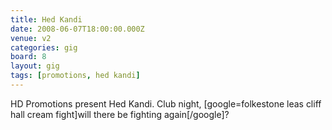 ```yaml
---
title: Hed Kandi
date: 2008-06-07T18:00:00.000Z
venue: v2
categories: gig
board: 8
layout: gig
tags: [promotions, hed kandi]
---
```

HD Promotions present Hed Kandi. Club night, [google=folkestone leas cliff hall cream fight]will there be fighting again[/google]?